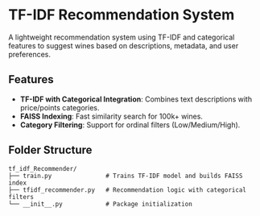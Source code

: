 #  TF-IDF Recommendation System

A lightweight recommendation system using TF-IDF and categorical features to suggest wines based on descriptions, metadata, and user preferences.



## Features
- **TF-IDF with Categorical Integration**: Combines text descriptions with price/points categories.
- **FAISS Indexing**: Fast similarity search for 100k+ wines.
- **Category Filtering**: Support for ordinal filters (Low/Medium/High).




## Folder Structure
```
tf_idf_Recommender/
├── train.py               # Trains TF-IDF model and builds FAISS index
├── tfidf_recommender.py   # Recommendation logic with categorical filters
└── __init__.py            # Package initialization
```


